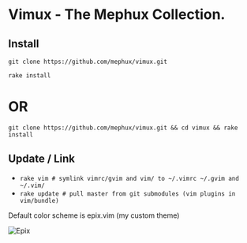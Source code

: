 # Vimux - The Mephux Collection.

## Install

`git clone https://github.com/mephux/vimux.git`

`rake install`

# OR

`git clone https://github.com/mephux/vimux.git && cd vimux && rake install`

## Update / Link

* `rake vim # symlink vimrc/gvim and vim/ to ~/.vimrc ~/.gvim and ~/.vim/`
* `rake update # pull master from git submodules (vim plugins in vim/bundle)`

Default color scheme is epix.vim (my custom theme)

![Epix](https://github.com/mephux/vimux/raw/master/vimux.png)
